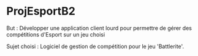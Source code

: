 # ProjEsportB2
But : Développer une application client lourd pour permettre de gérer des compétitions d'Esport sur un jeu choisi

Sujet choisi : Logiciel de gestion de compétition pour le jeu 'Battlerite'.
